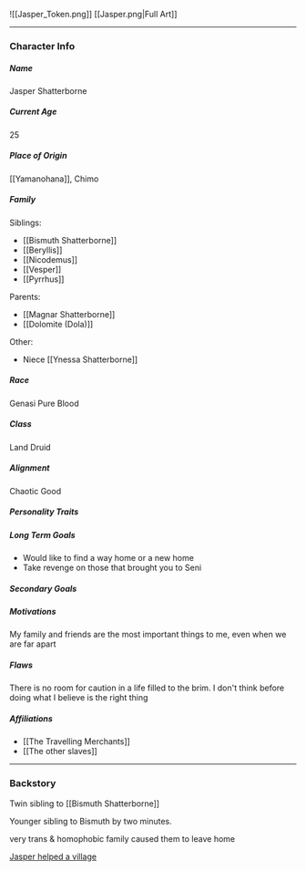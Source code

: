 ![[Jasper_Token.png]]
[[Jasper.png|Full Art]]

---
### Character Info

##### Name 
Jasper Shatterborne
##### Current Age
25
##### Place of Origin
[[Yamanohana]], Chimo
##### Family

Siblings: 
- [[Bismuth Shatterborne]]
- [[Beryllis]]
- [[Nicodemus]]
- [[Vesper]]
- [[Pyrrhus]]

Parents:
- [[Magnar Shatterborne]]
- [[Dolomite (Dola)]]

Other: 
- Niece [[Ynessa Shatterborne]]

##### Race
Genasi Pure Blood
##### Class
Land Druid
##### Alignment
Chaotic Good
##### Personality Traits

##### Long Term Goals
- Would like to find a way home or a new home
- Take revenge on those that brought you to Seni
##### Secondary Goals

##### Motivations
My family and friends are the most important things to me, even when we are far apart
##### Flaws
There is no room for caution in a life filled to the brim. I don't think before doing what I believe is the right thing
##### Affiliations
- [[The Travelling Merchants]]
- [[The other slaves]]

---
### Backstory
Twin sibling to [[Bismuth Shatterborne]]

Younger sibling to Bismuth by two minutes.

very trans & homophobic family caused them to leave home

[Jasper helped a village](That%20Time%20Jasper%20Helped%20a%20Village.md)
